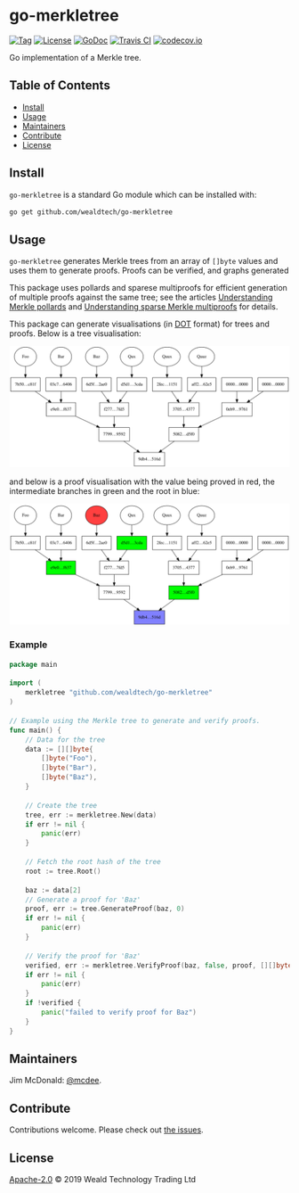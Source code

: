 # go-merkletree

[![Tag](https://img.shields.io/github/tag/wealdtech/go-merkletree.svg)](https://github.com/wealdtech/go-merkletree/releases/)
[![License](https://img.shields.io/github/license/wealdtech/go-merkletree.svg)](LICENSE)
[![GoDoc](https://godoc.org/github.com/wealdtech/go-merkletree?status.svg)](https://godoc.org/github.com/wealdtech/go-merkletree)
[![Travis CI](https://img.shields.io/travis/wealdtech/go-merkletree.svg)](https://travis-ci.org/wealdtech/go-merkletree)
[![codecov.io](https://img.shields.io/codecov/c/github/wealdtech/go-merkletree.svg)](https://codecov.io/github/wealdtech/go-merkletree)

Go implementation of a Merkle tree.


## Table of Contents

- [Install](#install)
- [Usage](#usage)
- [Maintainers](#maintainers)
- [Contribute](#contribute)
- [License](#license)

## Install

`go-merkletree` is a standard Go module which can be installed with:

```sh
go get github.com/wealdtech/go-merkletree
```

## Usage

`go-merkletree` generates Merkle trees from an array of `[]byte` values and uses them to generate proofs.  Proofs can be verified, and graphs generated

This package uses pollards and sparese multiproofs for efficient generation of multiple proofs against the same tree; see the articles [Understanding Merkle pollards](https://medium.com/@jgm.orinoco/understanding-merkle-pollards-1547fc7efaa) and [Understanding sparse Merkle multiproofs](https://medium.com/@jgm.orinoco/understanding-sparse-merkle-multiproofs-9b9f049e8f08) for details.

This package can generate visualisations (in [DOT](https://graphviz.gitlab.io/_pages/doc/info/lang.html) format) for trees and proofs.  Below is a tree visualisation:

![Merkle tree](images/tree.svg)

and below is a proof visualisation with the value being proved in red, the intermediate branches in green and the root in blue:

![Merkle proof](images/proof.svg)


### Example

```go
package main

import (
	merkletree "github.com/wealdtech/go-merkletree"
)

// Example using the Merkle tree to generate and verify proofs.
func main() {
	// Data for the tree
	data := [][]byte{
		[]byte("Foo"),
		[]byte("Bar"),
		[]byte("Baz"),
	}

	// Create the tree
	tree, err := merkletree.New(data)
	if err != nil {
		panic(err)
	}

	// Fetch the root hash of the tree
	root := tree.Root()

	baz := data[2]
	// Generate a proof for 'Baz'
	proof, err := tree.GenerateProof(baz, 0)
	if err != nil {
		panic(err)
	}

	// Verify the proof for 'Baz'
	verified, err := merkletree.VerifyProof(baz, false, proof, [][]byte{root})
	if err != nil {
		panic(err)
	}
	if !verified {
		panic("failed to verify proof for Baz")
	}
}
```

## Maintainers

Jim McDonald: [@mcdee](https://github.com/mcdee).

## Contribute

Contributions welcome. Please check out [the issues](https://github.com/wealdtech/go-merkletree/issues).

## License

[Apache-2.0](LICENSE) © 2019 Weald Technology Trading Ltd
